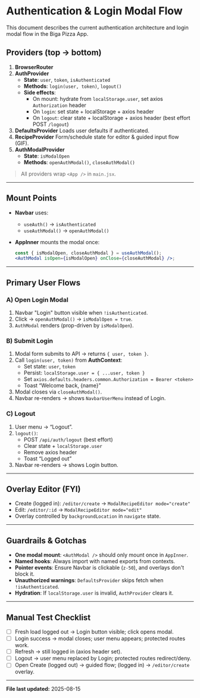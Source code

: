 # Authentication & Login Modal Flow

This document describes the current authentication architecture and login modal flow in the Biga Pizza App.

## Providers (top → bottom)

1. **BrowserRouter**
2. **AuthProvider**
   - **State**: `user`, `token`, `isAuthenticated`
   - **Methods**: `login(user, token)`, `logout()`
   - **Side effects**:
     - On mount: hydrate from `localStorage.user`, set axios `Authorization` header
     - On `login`: set state + localStorage + axios header
     - On `logout`: clear state + localStorage + axios header (best effort POST `/logout`)
3. **DefaultsProvider**
   Loads user defaults if authenticated.
4. **RecipeProvider**
   Form/schedule state for editor & guided input flow (GIF).
5. **AuthModalProvider**
   - **State**: `isModalOpen`
   - **Methods**: `openAuthModal()`, `closeAuthModal()`

> All providers wrap `<App />` in `main.jsx`.

---

## Mount Points

- **Navbar** uses:

  - `useAuth()` → `isAuthenticated`
  - `useAuthModal()` → `openAuthModal()`

- **AppInner** mounts the modal once:
  ```jsx
  const { isModalOpen, closeAuthModal } = useAuthModal();
  <AuthModal isOpen={isModalOpen} onClose={closeAuthModal} />;
  ```

---

## Primary User Flows

### A) Open Login Modal

1. Navbar "Login" button visible when `!isAuthenticated`.
2. Click → `openAuthModal()` → `isModalOpen = true`.
3. `AuthModal` renders (prop-driven by `isModalOpen`).

### B) Submit Login

1. Modal form submits to API → returns `{ user, token }`.
2. Call `login(user, token)` from **AuthContext**:
   - Set state: `user`, `token`
   - Persist: `localStorage.user = { ...user, token }`
   - Set `axios.defaults.headers.common.Authorization = Bearer <token>`
   - Toast “Welcome back, {name}”
3. Modal closes via `closeAuthModal()`.
4. Navbar re-renders → shows `NavbarUserMenu` instead of Login.

### C) Logout

1. User menu → “Logout”.
2. `logout()`:
   - POST `/api/auth/logout` (best effort)
   - Clear state + `localStorage.user`
   - Remove axios header
   - Toast “Logged out”
3. Navbar re-renders → shows Login button.

---

## Overlay Editor (FYI)

- Create (logged in): `/editor/create` → `ModalRecipeEditor mode="create"`
- Edit: `/editor/:id` → `ModalRecipeEditor mode="edit"`
- Overlay controlled by `backgroundLocation` in `navigate` state.

---

## Guardrails & Gotchas

- **One modal mount**: `<AuthModal />` should only mount once in `AppInner`.
- **Named hooks**: Always import with named exports from contexts.
- **Pointer events**: Ensure Navbar is clickable (`z-50`), and overlays don't block it.
- **Unauthorized warnings**: `DefaultsProvider` skips fetch when `!isAuthenticated`.
- **Hydration**: If `localStorage.user` is invalid, `AuthProvider` clears it.

---

## Manual Test Checklist

- [ ] Fresh load logged out → Login button visible; click opens modal.
- [ ] Login success → modal closes; user menu appears; protected routes work.
- [ ] Refresh → still logged in (axios header set).
- [ ] Logout → user menu replaced by Login; protected routes redirect/deny.
- [ ] Open Create (logged out) → guided flow; (logged in) → `/editor/create` overlay.

---

**File last updated:** 2025-08-15
